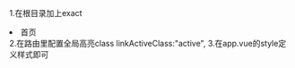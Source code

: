 1.在根目录加上exact
<li><router-link exact to="/">首页</router-link></li>
2.在路由里配置全局高亮class
linkActiveClass:"active",
3.在app.vue的style定义样式即可
